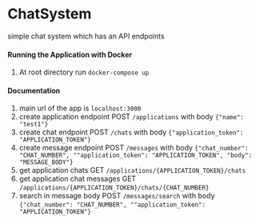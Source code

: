 # ChatSystem

simple chat system which has an API endpoints

#### Running the Application with Docker
1. At root directory run ``docker-compose up``

#### Documentation
1. main url of the app is ``localhost:3000``
2. create application endpoint  POST ``/applications`` with body ``{"name": "test1"}``
3. create chat endpoint POST ``/chats`` with body ``{"application_token": "APPLICATION_TOKEN"}``
4. create message endpoint POST ``/messages`` with body ``{"chat_number": "CHAT_NUMBER", ""application_token": "APPLICATION_TOKEN", "body": "MESSAGE_BODY"}``
5. get application chats GET ``/applications/{APPLICATION_TOKEN}/chats``
6. get application chat messages GET ``/applications/{APPLICATION_TOKEN}/chats/{CHAT_NUMBER}``
5. search in message body POST ``/messages/search`` with body ``{"chat_number": "CHAT_NUMBER", ""application_token": "APPLICATION_TOKEN"}``
